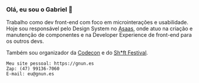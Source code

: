 ### Olá, eu sou o Gabriel 👋

Trabalho como dev front-end com foco em microinterações e usabilidade. Hoje sou responsável pelo Design System no [Asaas](https://www.asaas.com), onde atuo na criação e manutenção de componentes e na Developer Experience de front-end para os outros devs.

Também sou organizador da [Codecon](https://www.codecon.dev) e do [Sh\*ft Festival](https://www.shiftfestival.cc).


```
Meu site pessoal: https://gnun.es
Zap: (47) 99136-7060
E-mail: eu@gnun.es
```
